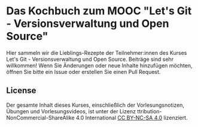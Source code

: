# Das Kochbuch zum MOOC "Let's Git - Versionsverwaltung und Open Source" 

Hier sammeln wir die Lieblings-Rezepte der Teilnehmer:innen des Kurses Let's Git - Versionsverwaltung und Open Source. Beiträge sind sehr willkommen! Wenn Sie Änderungen oder neue Inhalte hinzufügen möchten, öffnen Sie bitte ein Issue oder erstellen Sie einen Pull Request.

## License

Der gesamte Inhalt dieses Kurses, einschließlich der Vorlesungsnotizen, Übungen und Vorlesungsvideos, ist unter der Lizenz ttribution-NonCommercial-ShareAlike 4.0 International [CC BY-NC-SA 4.0](https://creativecommons.org/licenses/by-nc-sa/4.0/) lizenziert.
